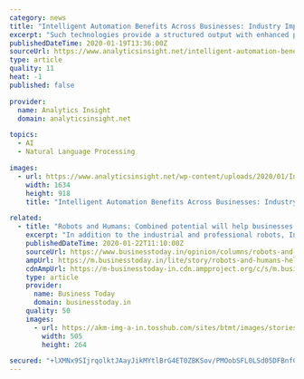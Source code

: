 ```yaml
---
category: news
title: "Intelligent Automation Benefits Across Businesses: Industry Implementation and Key Market Players"
excerpt: "Such technologies provide a structured output with enhanced productivity. Additionally, IA being an evolved version of automation mimics human actions and possess cognitive capabilities, including natural language processing, speech recognition, computer vision technology, and machine learning to comprehend the vast amount of structured and ..."
publishedDateTime: 2020-01-19T13:36:00Z
sourceUrl: https://www.analyticsinsight.net/intelligent-automation-benefits-across-businesses-industry-implementation-and-key-market-players/
type: article
quality: 11
heat: -1
published: false

provider:
  name: Analytics Insight
  domain: analyticsinsight.net

topics:
  - AI
  - Natural Language Processing

images:
  - url: https://www.analyticsinsight.net/wp-content/uploads/2020/01/Intelligent-Automation-Benefits-Across-Businesses.png
    width: 1634
    height: 918
    title: "Intelligent Automation Benefits Across Businesses: Industry Implementation and Key Market Players"

related:
  - title: "Robots and Humans: Combined potential will help businesses deliver unprecedented results"
    excerpt: "In addition to the industrial and professional robots, India is also one of the growing markets for software robots, including Robotic Process Automation (RPA), cognitive, and Artificial Intelligence (AI)-driven process ... unprecedented outcomes to their stakeholders. The start-up ecosystem for robots (industrial, professional services ..."
    publishedDateTime: 2020-01-22T11:10:00Z
    sourceUrl: https://www.businesstoday.in/opinion/columns/robots-and-humans-help-businesses-organisations-deliver-unprecedented-results-ai-machine-learning/story/394410.html
    ampUrl: https://m.businesstoday.in/lite/story/robots-and-humans-help-businesses-organisations-deliver-unprecedented-results-ai-machine-learning/1/394410.html
    cdnAmpUrl: https://m-businesstoday-in.cdn.ampproject.org/c/s/m.businesstoday.in/lite/story/robots-and-humans-help-businesses-organisations-deliver-unprecedented-results-ai-machine-learning/1/394410.html
    type: article
    provider:
      name: Business Today
      domain: businesstoday.in
    quality: 50
    images:
      - url: https://akm-img-a-in.tosshub.com/sites/btmt/images/stories/robots_humans_505_220120035608.jpg
        width: 505
        height: 264

secured: "+lXMNx9SIjrqolktJAayJikMYtlBrG4ET0ZBKSov/PMOobSFL0LSd05DFBnfCWPHSNjEPDh/bIFFqggZ+g23g8FVzdu+RAQg/qh/IYwvFqqhyZQvuzBtTC31zoY9z1mU7jHPsHXpz/3r0Vn/x+Ty4r+fygugjus/Su0X+pkPN4yAnfcvBH/M/1MZ9cDcWssUSkyQKm9ip074DXxSTILBFQoV+LDeG6OXNkL1C6xRvdTJAkbGK6lP1M4vK1GdawIS6UfGLgAcg+npAI54RmK9JfFr/Q5Hs4k+8Rb0ElUVQbth0hp+4m/+9SezBjEqGZosrwfG+8i/zORsiG9Lux4kpPTjbRs5OpmVM3rkId4gl3oaAQPc2o2cSUuh8dntm/NHGHfYHzqXDccyFLInU77PgaeDHIPKxVO8Q3qB2YBmYAk6jx0aIKrIoTw1Vc9AKjpBdZkvcvSqYpz2A9rygtrL7w==;ApNttzrsnFXD7/f6AJUiSg=="
---
```


